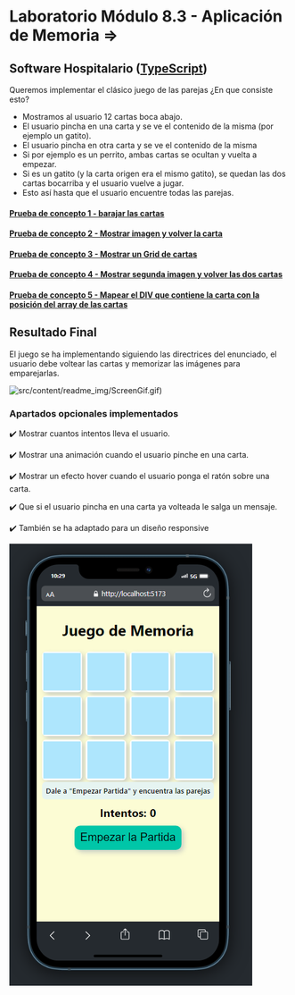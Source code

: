 # Laboratorio Módulo 8.3 - Aplicación de Memoria => 
## Software Hospitalario ([TypeScript](https://github.com/oleojake/bootcampjs-lemoncode/blob/main/lab_08_03/src/))

Queremos implementar el clásico juego de las parejas ¿En que consiste esto?

- Mostramos al usuario 12 cartas boca abajo.
- El usuario pincha en una carta y se ve el contenido de la misma (por ejemplo un gatito).
- El usuario pincha en otra carta y se ve el contenido de la misma
-   Si por ejemplo es un perrito, ambas cartas se ocultan y vuelta a empezar.
- Si es un gatito (y la carta origen era el mismo gatito), se quedan las dos cartas bocarriba y el usuario vuelve a jugar.
- Esto así hasta que el usuario encuentre todas las parejas.


#### [Prueba de concepto 1 - barajar las cartas](https://github.com/oleojake/bootcampjs-lemoncode/blob/main/lab_08_03/src/prueba1)
#### [Prueba de concepto 2 - Mostrar imagen y volver la carta](https://github.com/oleojake/bootcampjs-lemoncode/blob/main/lab_08_03/src/prueba2)
#### [Prueba de concepto 3 - Mostrar un Grid de cartas](https://github.com/oleojake/bootcampjs-lemoncode/blob/main/lab_08_03/src/prueba3)
#### [Prueba de concepto 4 - Mostrar segunda imagen y volver las dos cartas](https://github.com/oleojake/bootcampjs-lemoncode/blob/main/lab_08_03/src/prueba4)
#### [Prueba de concepto 5 - Mapear el DIV que contiene la carta con la posición del array de las cartas](https://github.com/oleojake/bootcampjs-lemoncode/blob/main/lab_08_03/src/prueba5)


## Resultado Final

El juego se ha implementando siguiendo las directrices del enunciado, el usuario debe voltear las cartas y memorizar las imágenes para emparejarlas.

![src/content/readme_img/ScreenGif.gif](https://github.com/oleojake/bootcampjs-lemoncode/blob/main/lab_08_03/src/content/readme_img/ScreenGif.gif))

### Apartados opcionales implementados

✔️ Mostrar cuantos intentos lleva el usuario.

✔️ Mostrar una animación cuando el usuario pinche en una carta.

✔️ Mostrar un efecto hover cuando el usuario ponga el ratón sobre una carta.

✔️ Que si el usuario pincha en una carta ya volteada le salga un mensaje.

✔️ También se ha adaptado para un diseño responsive

![screen1Responsibe](src/content/readme_img/screen1responsive.PNG)
